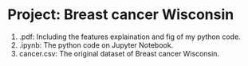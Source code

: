 # Project: Breast cancer Wisconsin  
1) .pdf: Including the features explaination and fig of my python code.
2) .ipynb: The python code on Jupyter Notebook.
3) cancer.csv: The original dataset of Breast cancer Wisconsin.
